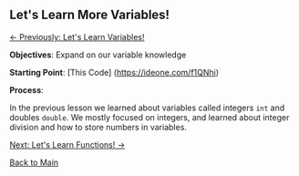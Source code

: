 
## Let's Learn More Variables!

[<- Previously: Let's Learn Variables!](Math.md)

**Objectives**: Expand on our variable knowledge

**Starting Point**: [This Code] (https://ideone.com/f1QNhi)

**Process**: 

In the previous lesson we learned about variables called integers ```int``` and doubles ```double```. We mostly focused on integers, and learned about integer division and how to store numbers in variables. 

[Next: Let's Learn Functions! ->](Functions.md)

[Back to Main](../../README.md)
